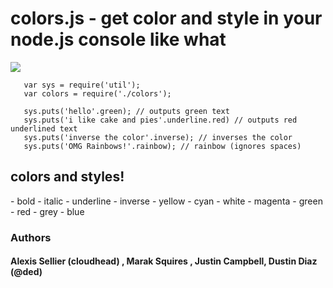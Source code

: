 <h1>colors.js - get color and style in your node.js console like what</h1>

<img src="http://i.imgur.com/goJdO.png" border = "0"/>

       var sys = require('util');
       var colors = require('./colors');

       sys.puts('hello'.green); // outputs green text
       sys.puts('i like cake and pies'.underline.red) // outputs red underlined text
       sys.puts('inverse the color'.inverse); // inverses the color
       sys.puts('OMG Rainbows!'.rainbow); // rainbow (ignores spaces)
       
<h2>colors and styles!</h2>
- bold
- italic
- underline
- inverse
- yellow
- cyan
- white
- magenta
- green
- red
- grey
- blue


### Authors 

#### Alexis Sellier (cloudhead) , Marak Squires , Justin Campbell, Dustin Diaz (@ded)
